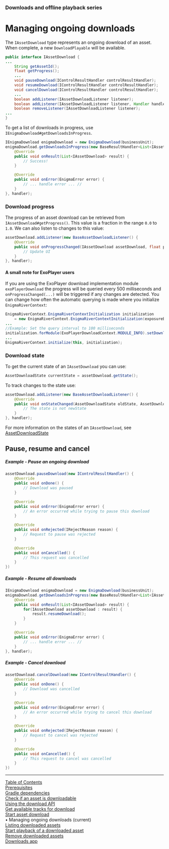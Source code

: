 <!--
SPDX-FileCopyrightText: 2024 Red Bee Media Ltd <https://www.redbeemedia.com/>

SPDX-License-Identifier: MIT
-->

### Downloads and offline playback series
# Managing ongoing downloads
The `IAssetDownload` type represents an ongoing download of an asset. When complete, a new
`DownloadPlayable` will be available.

```java
public interface IAssetDownload {
...
    String getAssetId();
    float getProgress();
    ...
    void pauseDownload(IControlResultHandler controlResultHandler);
    void resumeDownload(IControlResultHandler controlResultHandler);
    void cancelDownload(IControlResultHandler controlResultHandler);
    ...
    boolean addListener(IAssetDownloadListener listener);
    boolean addListener(IAssetDownloadListener listener, Handler handler);
    boolean removeListener(IAssetDownloadListener listener);
...
}
```

To get a list of downloads in progress, use `IEnigmaDownload#getDownloadsInProgress`.
```java
IEnigmaDownload enigmaDownload = new EnigmaDownload(businessUnit);
enigmaDownload.getDownloadsInProgress(new BaseResultHandler<List<IAssetDownload>>() {
    @Override
    public void onResult(List<IAssetDownload> result) {
        // Success!
    }

    @Override
    public void onError(EnigmaError error) {
        // ... handle error ... //
    }
}, handler);
```

### Download progress
The progress of an asset download can be retrieved from `IAssetDownload#getProgress()`. This
value is a fraction in the range `0.0` to `1.0`. We can also listen to changes to this value:
```java
assetDownload.addListener(new BaseAssetDownloadListener() {
    @Override
    public void onProgressChanged(IAssetDownload assetDownload, float progress) {
        // Update UI
    }
}, handler);
```

#### A small note for ExoPlayer users
If you are using the ExoPlayer download implementation module `exoPlayerDownload` the progress
will be queried every 500 milliseconds and `onProgressChanged(...)` will be triggered if any changes
are detected. You can change how often the automatic querying is made where you initialize
`EnigmaRiverContext`:
```java
EnigmaRiverContext.EnigmaRiverContextInitialization initialization
    = new EnigmaRiverContext.EnigmaRiverContextInitialization(exposureBaseUrl);
...
//Example: Set the query interval to 100 milliseconds
initialization.forModule(ExoPlayerDownloadContext.MODULE_INFO).setDownloadManagerRefreshRateMillis(100);
...
EnigmaRiverContext.initialize(this, initialization);
```

### Download state
To get the current state of an `IAssetDownload` you can use:
```java
AssetDownloadState currentState = assetDownload.getState();
```

To track changes to the state use:
```java
assetDownload.addListener(new BaseAssetDownloadListener() {
    @Override
    public void onStateChanged(AssetDownloadState oldState, AssetDownloadState newState) {
        // The state is not newState
    }
}, handler);
```

For more information on the states of an `IAssetDownload`, see [AssetDownloadState](../downloads_advanced/asset_download_state.md)

## Pause, resume and cancel

##### Example - Pause an ongoing download
```java
assetDownload.pauseDownload(new IControlResultHandler() {
    @Override
    public void onDone() {
        // Download was paused
    }

    @Override
    public void onError(EnigmaError error) {
        // An error occurred while trying to pause this download
    }

    @Override
    public void onRejected(IRejectReason reason) {
        // Request to pause was rejected
    }

    @Override
    public void onCancelled() {
        // This request was cancelled
    }
})
```

##### Example - Resume all downloads
```java
IEnigmaDownload enigmaDownload = new EnigmaDownload(businessUnit);
enigmaDownload.getDownloadsInProgress(new BaseResultHandler<List<IAssetDownload>>() {
    @Override
    public void onResult(List<IAssetDownload> result) {
        for(IAssetDownload assetDownload : result) {
            result.resumeDownload();
        }
    }

    @Override
    public void onError(EnigmaError error) {
        // ... handle error ... //
    }
}, handler);
```
##### Example - Cancel download
```java
assetDownload.cancelDownload(new IControlResultHandler() {
    @Override
    public void onDone() {
        // Download was cancelled
    }

    @Override
    public void onError(EnigmaError error) {
        // An error occurred while trying to cancel this download
    }

    @Override
    public void onRejected(IRejectReason reason) {
        // Request to cancel was rejected
    }

    @Override
    public void onCancelled() {
        // This request to cancel was cancelled
    }
})
```


___
[Table of Contents](../index.md)<br/>
[Prerequisites](prerequisites.md)<br/>
[Gradle dependencies](dependencies.md)<br/>
[Check if an asset is downloadable](check_downloadability.md)<br/>
[Using the download API](enigma_download.md)<br/>
[Get available tracks for download](get_download_info.md)<br/>
[Start asset download](start_download.md)<br/>
&bull; Managing ongoing downloads (current)<br/>
[Listing downloaded assets](list_downloads.md)<br/>
[Start playback of a downloaded asset](play_download.md)<br/>
[Remove downloaded assets](remove_download.md)<br/>
[Downloads app](example_app.md)<br/>
